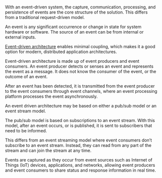 With an event-driven system, the capture, communication, processing, and persistence of events are the core structure of the solution. This differs from a traditional request-driven model.

An event is any significant occurrence or change in state for system hardware or software. The source of an event can be from internal or external inputs.

[Event-driven architecture](https://www.redhat.com/en/topics/integration/what-is-event-driven-architecture) enables minimal coupling, which makes it a good option for modern, distributed application architectures.

Event-driven architecture is made up of event producers and event consumers. An event producer detects or senses an event and represents the event as a message. It does not know the consumer of the event, or the outcome of an event.

After an event has been detected, it is transmitted from the event producer to the event consumers through event channels, where an event processing platform processes the event asynchronously.

An event driven architecture may be based on either a pub/sub model or an event stream model.

The pub/sub model is based on subscriptions to an event stream. With this model, after an event occurs, or is published, it is sent to subscribers that need to be informed.

This differs from an event streaming model where event consumers don’t subscribe to an event stream. Instead, they can read from any part of the stream and can join the stream at any time.

Events are captured as they occur from event sources such as Internet of Things (IoT) devices, applications, and networks, allowing event producers and event consumers to share status and response information in real time.